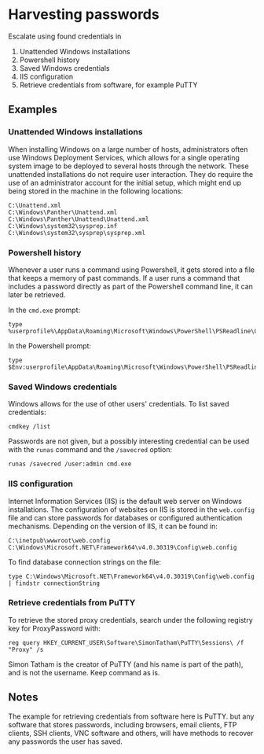 # Harvesting passwords

Escalate using found credentials in

1. Unattended Windows installations
2. Powershell history
3. Saved Windows credentials
4. IIS configuration
5. Retrieve credentials from software, for example PuTTY

## Examples

### Unattended Windows installations

When installing Windows on a large number of hosts, administrators often use Windows Deployment Services, which allows for a single operating system image to be deployed to several hosts through the network. 
These unattended installations do not require user interaction. They do require the use of an administrator account for the initial setup, which might end up being stored in the machine in the following locations:

    C:\Unattend.xml
    C:\Windows\Panther\Unattend.xml
    C:\Windows\Panther\Unattend\Unattend.xml
    C:\Windows\system32\sysprep.inf
    C:\Windows\system32\sysprep\sysprep.xml

### Powershell history

Whenever a user runs a command using Powershell, it gets stored into a file that keeps a memory of past commands. 
If a user runs a command that includes a password directly as part of the Powershell command line, it can later be retrieved.

In the `cmd.exe` prompt:

    type %userprofile%\AppData\Roaming\Microsoft\Windows\PowerShell\PSReadline\ConsoleHost_history.txt

In the Powershell prompt:

    type $Env:userprofile\AppData\Roaming\Microsoft\Windows\PowerShell\PSReadline\ConsoleHost_history.txt

### Saved Windows credentials

Windows allows for the use of other users' credentials. To list saved credentials:

    cmdkey /list

Passwords are not given, but a possibly interesting credential can be used with the `runas` command and the `/savecred` option:

    runas /savecred /user:admin cmd.exe

### IIS configuration

Internet Information Services (IIS) is the default web server on Windows installations. 
The configuration of websites on IIS is stored in the `web.config` file and can store passwords for databases or configured authentication mechanisms. Depending on the version of IIS, it can be found in:

    C:\inetpub\wwwroot\web.config
    C:\Windows\Microsoft.NET\Framework64\v4.0.30319\Config\web.config

To find database connection strings on the file:

    type C:\Windows\Microsoft.NET\Framework64\v4.0.30319\Config\web.config | findstr connectionString

### Retrieve credentials from PuTTY

To retrieve the stored proxy credentials, search under the following registry key for ProxyPassword with:

    reg query HKEY_CURRENT_USER\Software\SimonTatham\PuTTY\Sessions\ /f "Proxy" /s

Simon Tatham is the creator of PuTTY (and his name is part of the path), and is not the username. Keep command as is.

## Notes

The example for retrieving credentials from software here is PuTTY. but any software that stores passwords, including browsers, email clients, FTP clients, SSH clients, VNC software and others, will have methods to recover any passwords the user has saved. 
